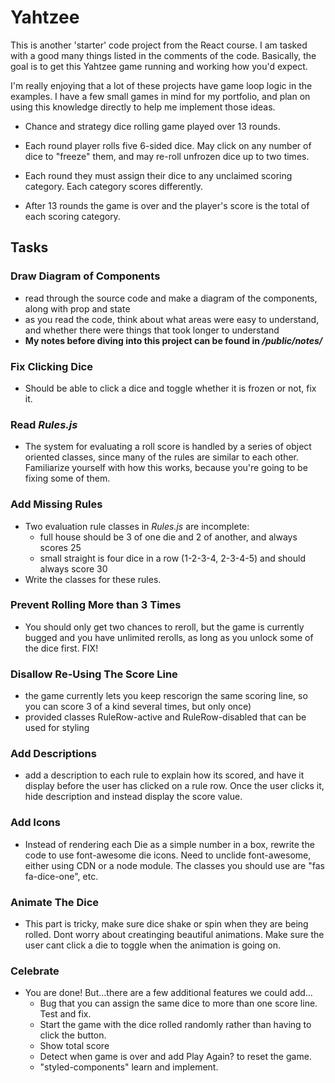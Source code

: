 # Yahtzee

This is another 'starter' code project from the React course. I am tasked with a good many things listed in the comments of the code. Basically, the goal is to get this Yahtzee game running and working how you'd expect.

I'm really enjoying that a lot of these projects have game loop logic in the examples. I have a few small games in mind for my portfolio, and plan on using this knowledge directly to help me implement those ideas.

* Chance and strategy dice rolling game played over 13 rounds.

* Each round player rolls five 6-sided dice. May click on any number of dice to "freeze" them, and may re-roll unfrozen dice up to two times.

* Each round they must assign their dice to any unclaimed scoring category. Each category scores differently.

* After 13 rounds the game is over and the player's score is the total of each scoring category.

## Tasks

### Draw Diagram of Components

  - read through the source code and make a diagram of the components, along with prop and state
  - as you read the code, think about what areas were easy to understand, and whether there were things that took longer to understand
  - **My notes before diving into this project can be found in */public/notes/***

### Fix Clicking Dice

  - Should be able to click a dice and toggle whether it is frozen or not, fix it.

### Read *Rules.js*

  - The system for evaluating a roll score is handled by a series of object oriented classes, since many of the rules are similar to each other. Familiarize yourself with how this works, because you're going to be fixing some of them.

### Add Missing Rules

  - Two evaluation rule classes in *Rules.js* are incomplete:
    * full house should be 3 of one die and 2 of another, and always scores 25
    * small straight is four dice in a row (1-2-3-4, 2-3-4-5) and should always score 30
  - Write the classes for these rules.

### Prevent Rolling More than 3 Times

  - You should only get two chances to reroll, but the game is currently bugged and you have unlimited rerolls, as long as you unlock some of the dice first. FIX!

### Disallow Re-Using The Score Line

  - the game currently lets you keep rescorign the same scoring line, so you can score 3 of a kind several times, but only once)
  - provided classes RuleRow-active and RuleRow-disabled that can be used for styling

### Add Descriptions

  - add a description to each rule to explain how its scored, and have it display before the user has clicked on a rule row. Once the user clicks it, hide description and instead display the score value.

### Add Icons

  - Instead of rendering each Die as a simple number in a box, rewrite the code to use font-awesome die icons. Need to unclide font-awesome, either using CDN or a node module. The classes you should use are "fas fa-dice-one", etc.

### Animate The Dice

  - This part is tricky, make sure dice shake or spin when they are being rolled. Dont worry about creatinging beautiful animations. Make sure the user cant click a die to toggle when the animation is going on.

### Celebrate

  - You are done! But...there are a few additional features we could add...
    - Bug that you can assign the same dice to more than one score line. Test and fix.
    - Start the game with the dice rolled randomly rather than having to click the button.
    - Show total score
    - Detect when game is over and add Play Again? to reset the game.
    - "styled-components" learn and implement.
